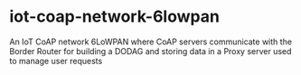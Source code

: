 # iot-coap-network-6lowpan
An IoT CoAP network 6LoWPAN where CoAP servers communicate with the Border Router for building a DODAG and storing data in a Proxy server used to manage user requests
